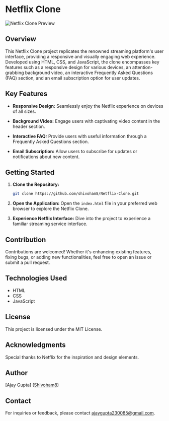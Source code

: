 # Netflix Clone

![Netflix Clone Preview](assets/images/preview.png)

## Overview

This Netflix Clone project replicates the renowned streaming platform's user interface, providing a responsive and visually engaging web experience. Developed using HTML, CSS, and JavaScript, the clone encompasses key features such as a responsive design for various devices, an attention-grabbing background video, an interactive Frequently Asked Questions (FAQ) section, and an email subscription option for user updates.

## Key Features

- **Responsive Design:** Seamlessly enjoy the Netflix experience on devices of all sizes.
  
- **Background Video:** Engage users with captivating video content in the header section.
  
- **Interactive FAQ:** Provide users with useful information through a Frequently Asked Questions section.
  
- **Email Subscription:** Allow users to subscribe for updates or notifications about new content.

## Getting Started

1. **Clone the Repository:**

   ```bash
   git clone https://github.com/shivoham8/Netflix-Clone.git

2. **Open the Application:**
   Open the `index.html` file in your preferred web browser to explore the Netflix Clone.

3. **Experience Netflix Interface:**
   Dive into the project to experience a familiar streaming service interface.   

## Contribution

Contributions are welcomed! Whether it's enhancing existing features, fixing bugs, or adding new functionalities, feel free to open an issue or submit a pull request.

## Technologies Used

- HTML
- CSS
- JavaScript

## License

This project is licensed under the MIT License.

## Acknowledgments

Special thanks to Netflix for the inspiration and design elements.

## Author

[Ajay Gupta] ([Shivoham8](https://www.github.com/shivoham8))

## Contact

For inquiries or feedback, please contact [ajaygupta230085@gmail.com](mailto:ajaygupta230085@gmail.com).
